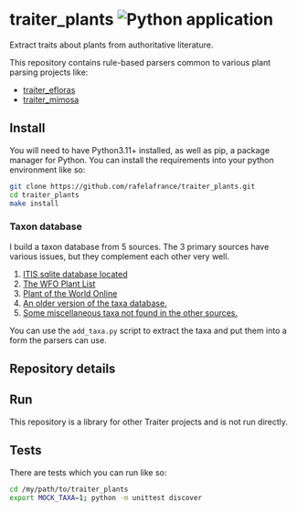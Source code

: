 # traiter_plants ![Python application](https://github.com/rafelafrance/traiter_plants/workflows/CI/badge.svg)
Extract traits about plants from authoritative literature.

This repository contains rule-based parsers common to various plant parsing projects like:
- [traiter_efloras](https://github.com/rafelafrance/traiter_efloras)
- [traiter_mimosa](https://github.com/rafelafrance/traiter_mimosa)

## Install
You will need to have Python3.11+ installed, as well as pip, a package manager for Python.
You can install the requirements into your python environment like so:
```bash
git clone https://github.com/rafelafrance/traiter_plants.git
cd traiter_plants
make install
```

### Taxon database

I build a taxon database from 5 sources. The 3 primary sources have various issues, but they complement each other very well.

1. [ITIS sqlite database located](https://www.itis.gov/downloads/index.html)
2. [The WFO Plant List](https://wfoplantlist.org/plant-list/classifications)
3. [Plant of the World Online](http://sftp.kew.org/pub/data-repositories/WCVP/)
4. [An older version of the taxa database.](./plants/pylib/vocabulary/old_plant_taxa.sqlite)
5. [Some miscellaneous taxa not found in the other sources.](./plants/pylib/vocabulary/other_taxa.csv)

You can use the `add_taxa.py` script to extract the taxa and put them into a form the parsers can use.

## Repository details

## Run
This repository is a library for other Traiter projects and is not run directly.

## Tests
There are tests which you can run like so:
```bash
cd /my/path/to/traiter_plants
export MOCK_TAXA=1; python -m unittest discover
```
